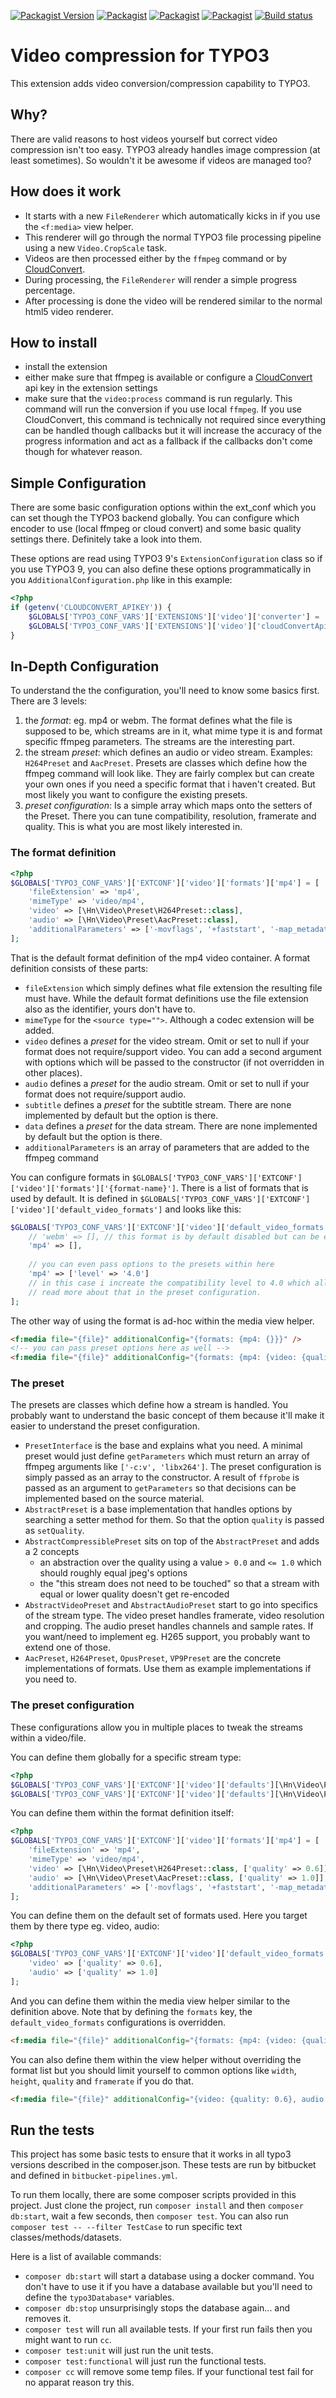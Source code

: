 [![Packagist Version](https://img.shields.io/packagist/v/hn/video.svg)](https://packagist.org/packages/hn/video)
[![Packagist](https://img.shields.io/packagist/l/hn/video.svg)](https://packagist.org/packages/hn/video)
[![Packagist](https://img.shields.io/packagist/dt/hn/video.svg)](https://packagist.org/packages/hn/video)
[![Packagist](https://img.shields.io/packagist/dm/hn/video.svg)](https://packagist.org/packages/hn/video)
[![Build status](https://img.shields.io/bitbucket/pipelines/hauptsachenet/video/master.svg)](https://bitbucket.org/hauptsachenet/video/addon/pipelines/home)

# Video compression for TYPO3

This extension adds video conversion/compression capability to TYPO3.

## Why?

There are valid reasons to host videos yourself but correct video compression isn't too easy.
TYPO3 already handles image compression (at least sometimes). So wouldn't it be awesome if videos are managed too?  

## How does it work

- It starts with a new `FileRenderer` which automatically kicks in if you use the `<f:media>` view helper.
- This renderer will go through the normal TYPO3 file processing pipeline using a new `Video.CropScale` task.
- Videos are then processed either by the `ffmpeg` command or by [CloudConvert](https://cloudconvert.com).
- During processing, the `FileRenderer` will render a simple progress percentage.
- After processing is done the video will be rendered similar to the normal html5 video renderer.

## How to install

- install the extension
- either make sure that ffmpeg is available
  or configure a [CloudConvert](https://cloudconvert.com) api key in the extension settings
- make sure that the `video:process` command is run regularly.
  This command will run the conversion if you use local `ffmpeg`.
  If you use CloudConvert, this command is technically not required since everything can be handled though callbacks
  but it will increase the accuracy of the progress information and act as a fallback if the callbacks
  don't come though for whatever reason.
  
## Simple Configuration

There are some basic configuration options within the ext_conf which you can set though the TYPO3 backend globally.
You can configure which encoder to use (local ffmpeg or cloud convert) and some basic quality settings there.
Definitely take a look into them.

These options are read using TYPO3 9's `ExtensionConfiguration` class so if you use TYPO3 9,
you can also define these options programmatically in you `AdditionalConfiguration.php` like in this example:

```php
<?php
if (getenv('CLOUDCONVERT_APIKEY')) {
    $GLOBALS['TYPO3_CONF_VARS']['EXTENSIONS']['video']['converter'] = 'CloudConvert';
    $GLOBALS['TYPO3_CONF_VARS']['EXTENSIONS']['video']['cloudConvertApiKey'] = getenv('CLOUDCONVERT_APIKEY');
}
```
  
## In-Depth Configuration

To understand the the configuration, you'll need to know some basics first.
There are 3 levels:

1. the *format*: eg. mp4 or webm.
   The format defines what the file is supposed to be, which streams are in it, what mime type it is
   and format specific ffmpeg parameters. The streams are the interesting part.
2. the stream *preset*: which defines an audio or video stream. Examples: `H264Preset` and `AacPreset`.
   Presets are classes which define how the ffmpeg command will look like.
   They are fairly complex but can create your own ones if you need a specific format that i haven't created.
   But most likely you want to configure the existing presets.
3. *preset configuration*: Is a simple array which maps onto the setters of the Preset.
   There you can tune compatibility, resolution, framerate and quality.
   This is what you are most likely interested in.


### The format definition

```php
<?php
$GLOBALS['TYPO3_CONF_VARS']['EXTCONF']['video']['formats']['mp4'] = [
    'fileExtension' => 'mp4',
    'mimeType' => 'video/mp4',
    'video' => [\Hn\Video\Preset\H264Preset::class],
    'audio' => [\Hn\Video\Preset\AacPreset::class],
    'additionalParameters' => ['-movflags', '+faststart', '-map_metadata', '-1', '-f', 'mp4'],
];
```

That is the default format definition of the mp4 video container. A format definition consists of these parts:

- `fileExtension` which simply defines what file extension the resulting file must have.
  While the default format definitions use the file extension also as the identifier, yours don't have to.
- `mimeType` for the `<source type="">`. Although a codec extension will be added.
- `video` defines a *preset* for the video stream. Omit or set to null if your format does not require/support video.
  You can add a second argument with options which will be passed to the constructor
  (if not overridden in other places).
- `audio` defines a *preset* for the audio stream. Omit or set to null if your format does not require/support audio.
- `subtitle` defines a *preset* for the subtitle stream. There are none implemented by default but the option is there.
- `data` defines a *preset* for the data stream. There are none implemented by default but the option is there.
- `additionalParameters` is an array of parameters that are added to the ffmpeg command

You can configure formats in `$GLOBALS['TYPO3_CONF_VARS']['EXTCONF']['video']['formats']['{format-name}']`.
There is a list of formats that is used by default.
It is defined in `$GLOBALS['TYPO3_CONF_VARS']['EXTCONF']['video']['default_video_formats']` and looks like this:

```php
$GLOBALS['TYPO3_CONF_VARS']['EXTCONF']['video']['default_video_formats'] = [
    // 'webm' => [], // this format is by default disabled but can be enabled in ext_conf.
    'mp4' => [],
    
    // you can even pass options to the presets within here
    'mp4' => ['level' => '4.0']
    // in this case i increate the compatibility level to 4.0 which allows full-hd.
    // read more about that in the preset configuration.
];
```

The other way of using the format is ad-hoc within the media view helper.

```html
<f:media file="{file}" additionalConfig="{formats: {mp4: {}}}" />
<!-- you can pass preset options here as well -->
<f:media file="{file}" additionalConfig="{formats: {mp4: {video: {quality: 0.6, width: 400, height: 400, crop: 1}}}}" />
```

### The preset

The presets are classes which define how a stream is handled.
You probably want to understand the basic concept of them
because it'll make it easier to understand the preset configuration.

- `PresetInterface` is the base and explains what you need.
  A minimal preset would just define `getParameters`
  which must return an array of ffmpeg arguments like `['-c:v', 'libx264']`.
  The preset configuration is simply passed as an array to the constructor.
  A result of `ffprobe` is passed as an argument to `getParameters`
  so that decisions can be implemented based on the source material.
- `AbstractPreset` is a base implementation that handles options by searching a setter method for them.
  So that the option `quality` is passed as `setQuality`.
- `AbstractCompressiblePreset` sits on top of the `AbstractPreset` and adds a 2 concepts
    - an abstraction over the quality using a value `> 0.0` and `<= 1.0` which should roughly equal jpeg's options
    - the "this stream does not need to be touched" so that a stream with equal or lower quality doesn't get re-encoded
- `AbstractVideoPreset` and `AbstractAudioPreset` start to go into specifics of the stream type.
  The video preset handles framerate, video resolution and cropping.
  The audio preset handles channels and sample rates.
  If you want/need to implement eg. H265 support, you probably want to extend one of those.
- `AacPreset`, `H264Preset`, `OpusPreset`, `VP9Preset` are the concrete implementations of formats.
  Use them as example implementations if you need to.

### The preset configuration

These configurations allow you in multiple places to tweak the streams within a video/file.

You can define them globally for a specific stream type:
```php
<?php
$GLOBALS['TYPO3_CONF_VARS']['EXTCONF']['video']['defaults'][\Hn\Video\Preset\H264Preset::class]['quality'] = 0.6;
$GLOBALS['TYPO3_CONF_VARS']['EXTCONF']['video']['defaults'][\Hn\Video\Preset\AacPreset::class]['quality'] = 1.0;
```

You can define them within the format definition itself:

```php
<?php
$GLOBALS['TYPO3_CONF_VARS']['EXTCONF']['video']['formats']['mp4'] = [
    'fileExtension' => 'mp4',
    'mimeType' => 'video/mp4',
    'video' => [\Hn\Video\Preset\H264Preset::class, ['quality' => 0.6]],
    'audio' => [\Hn\Video\Preset\AacPreset::class, ['quality' => 1.0]],
    'additionalParameters' => ['-movflags', '+faststart', '-map_metadata', '-1', '-f', 'mp4'],
];
```

You can define them on the default set of formats used. Here you target them by there type eg. video, audio:
```php
<?php
$GLOBALS['TYPO3_CONF_VARS']['EXTCONF']['video']['default_video_formats']['mp4'] = [
    'video' => ['quality' => 0.6],
    'audio' => ['quality' => 1.0]
];
```

And you can define them within the media view helper similar to the definition above.
Note that by defining the `formats` key, the `default_video_formats` configurations is overridden. 

```html
<f:media file="{file}" additionalConfig="{formats: {mp4: {video: {quality: 0.6}, audio: {quality: 1.0}}}}" />
```

You can also define them within the view helper without overriding the format list
but you should limit yourself to common options like `width`, `height`, `quality` and `framerate` if you do that.

```html
<f:media file="{file}" additionalConfig="{video: {quality: 0.6}, audio: {quality: 1.0}}" />
```

## Run the tests

This project has some basic tests to ensure that it works in all typo3 versions described in the composer.json.
These tests are run by bitbucket and defined in `bitbucket-pipelines.yml`.

To run them locally, there are some composer scripts provided in this project.
Just clone the project, run `composer install` and then `composer db:start`, wait a few seconds, then `composer test`.
You can also run `composer test -- --filter TestCase` to run specific text classes/methods/datasets.

Here is a list of available commands:

- `composer db:start` will start a database using a docker command.
  You don't have to use it if you have a database available but you'll need to define the `typo3Database*` variables.
- `composer db:stop` unsurprisingly stops the database again... and removes it.
- `composer test` will run all available tests. If your first run fails then you might want to run `cc`.
- `composer test:unit` will just run the unit tests.
- `composer test:functional` will just run the functional tests.
- `composer cc` will remove some temp files. If your functional test fail for no apparat reason try this.
